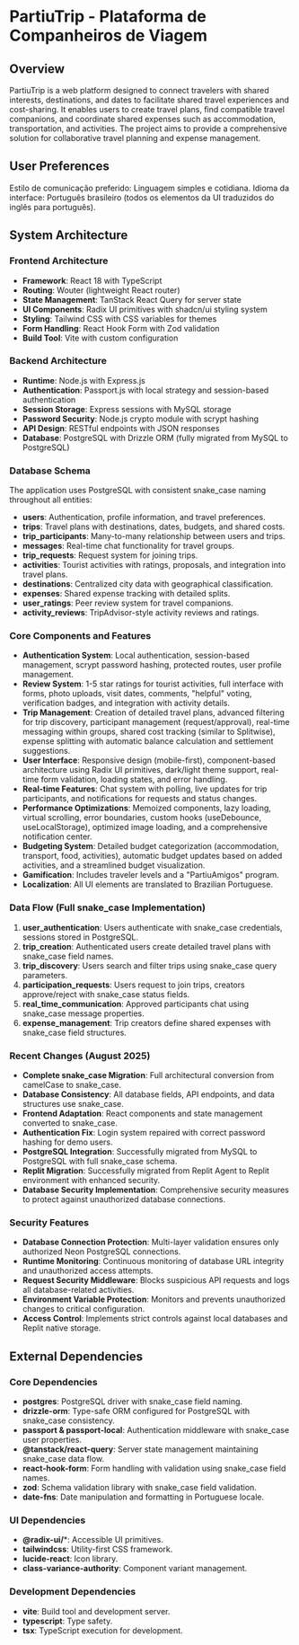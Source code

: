 # PartiuTrip - Plataforma de Companheiros de Viagem

## Overview

PartiuTrip is a web platform designed to connect travelers with shared interests, destinations, and dates to facilitate shared travel experiences and cost-sharing. It enables users to create travel plans, find compatible travel companions, and coordinate shared expenses such as accommodation, transportation, and activities. The project aims to provide a comprehensive solution for collaborative travel planning and expense management.

## User Preferences

Estilo de comunicação preferido: Linguagem simples e cotidiana.
Idioma da interface: Português brasileiro (todos os elementos da UI traduzidos do inglês para português).

## System Architecture

### Frontend Architecture
- **Framework**: React 18 with TypeScript
- **Routing**: Wouter (lightweight React router)
- **State Management**: TanStack React Query for server state
- **UI Components**: Radix UI primitives with shadcn/ui styling system
- **Styling**: Tailwind CSS with CSS variables for themes
- **Form Handling**: React Hook Form with Zod validation
- **Build Tool**: Vite with custom configuration

### Backend Architecture
- **Runtime**: Node.js with Express.js
- **Authentication**: Passport.js with local strategy and session-based authentication
- **Session Storage**: Express sessions with MySQL storage
- **Password Security**: Node.js crypto module with scrypt hashing
- **API Design**: RESTful endpoints with JSON responses
- **Database**: PostgreSQL with Drizzle ORM (fully migrated from MySQL to PostgreSQL)

### Database Schema
The application uses PostgreSQL with consistent snake_case naming throughout all entities:
- **users**: Authentication, profile information, and travel preferences.
- **trips**: Travel plans with destinations, dates, budgets, and shared costs.
- **trip_participants**: Many-to-many relationship between users and trips.
- **messages**: Real-time chat functionality for travel groups.
- **trip_requests**: Request system for joining trips.
- **activities**: Tourist activities with ratings, proposals, and integration into travel plans.
- **destinations**: Centralized city data with geographical classification.
- **expenses**: Shared expense tracking with detailed splits.
- **user_ratings**: Peer review system for travel companions.
- **activity_reviews**: TripAdvisor-style activity reviews and ratings.

### Core Components and Features
- **Authentication System**: Local authentication, session-based management, scrypt password hashing, protected routes, user profile management.
- **Review System**: 1-5 star ratings for tourist activities, full interface with forms, photo uploads, visit dates, comments, "helpful" voting, verification badges, and integration with activity details.
- **Trip Management**: Creation of detailed travel plans, advanced filtering for trip discovery, participant management (request/approval), real-time messaging within groups, shared cost tracking (similar to Splitwise), expense splitting with automatic balance calculation and settlement suggestions.
- **User Interface**: Responsive design (mobile-first), component-based architecture using Radix UI primitives, dark/light theme support, real-time form validation, loading states, and error handling.
- **Real-time Features**: Chat system with polling, live updates for trip participants, and notifications for requests and status changes.
- **Performance Optimizations**: Memoized components, lazy loading, virtual scrolling, error boundaries, custom hooks (useDebounce, useLocalStorage), optimized image loading, and a comprehensive notification center.
- **Budgeting System**: Detailed budget categorization (accommodation, transport, food, activities), automatic budget updates based on added activities, and a streamlined budget visualization.
- **Gamification**: Includes traveler levels and a "PartiuAmigos" program.
- **Localization**: All UI elements are translated to Brazilian Portuguese.

### Data Flow (Full snake_case Implementation)
1. **user_authentication**: Users authenticate with snake_case credentials, sessions stored in PostgreSQL.
2. **trip_creation**: Authenticated users create detailed travel plans with snake_case field names.
3. **trip_discovery**: Users search and filter trips using snake_case query parameters.
4. **participation_requests**: Users request to join trips, creators approve/reject with snake_case status fields.
5. **real_time_communication**: Approved participants chat using snake_case message properties.
6. **expense_management**: Trip creators define shared expenses with snake_case field structures.

### Recent Changes (August 2025)
- **Complete snake_case Migration**: Full architectural conversion from camelCase to snake_case.
- **Database Consistency**: All database fields, API endpoints, and data structures use snake_case.
- **Frontend Adaptation**: React components and state management converted to snake_case.
- **Authentication Fix**: Login system repaired with correct password hashing for demo users.
- **PostgreSQL Integration**: Successfully migrated from MySQL to PostgreSQL with full snake_case schema.
- **Replit Migration**: Successfully migrated from Replit Agent to Replit environment with enhanced security.
- **Database Security Implementation**: Comprehensive security measures to protect against unauthorized database connections.

### Security Features
- **Database Connection Protection**: Multi-layer validation ensures only authorized Neon PostgreSQL connections.
- **Runtime Monitoring**: Continuous monitoring of database URL integrity and unauthorized access attempts.
- **Request Security Middleware**: Blocks suspicious API requests and logs all database-related activities.
- **Environment Variable Protection**: Monitors and prevents unauthorized changes to critical configuration.
- **Access Control**: Implements strict controls against local databases and Replit native storage.

## External Dependencies

### Core Dependencies
- **postgres**: PostgreSQL driver with snake_case field naming.
- **drizzle-orm**: Type-safe ORM configured for PostgreSQL with snake_case consistency.
- **passport & passport-local**: Authentication middleware with snake_case user properties.
- **@tanstack/react-query**: Server state management maintaining snake_case data flow.
- **react-hook-form**: Form handling with validation using snake_case field names.
- **zod**: Schema validation library with snake_case field validation.
- **date-fns**: Date manipulation and formatting in Portuguese locale.

### UI Dependencies
- **@radix-ui/***: Accessible UI primitives.
- **tailwindcss**: Utility-first CSS framework.
- **lucide-react**: Icon library.
- **class-variance-authority**: Component variant management.

### Development Dependencies
- **vite**: Build tool and development server.
- **typescript**: Type safety.
- **tsx**: TypeScript execution for development.
